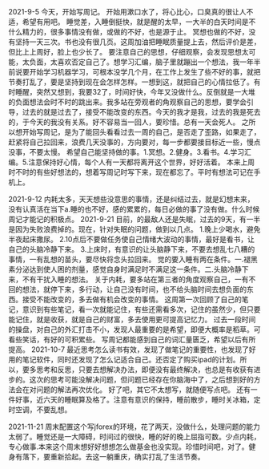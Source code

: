 2021-9-5
	今天，开始写周记。
	开始用漱口水了，将心比心，口臭真的很让人不适，希望有用吧。
	睡觉差，入睡倒挺快，就是醒的太早，一大半的白天时间是不什么精力的，很多事情没有做，或做的不好，也是源于止。
	冥想也做的不好，没有坚持一天三次。书也没有很几页。这周加油把睡眠质量提上去，然后评价是差，但比上上周好，脸上也少长了。
	要注意自己的思想，仔细观察，会发现思想太可能，太负面，太喜欢否定自己了。想学习汇编，脑子里就蹦出一个想法，我一年半前说要开始学习机器学习，可根本没学几个月，在工作上发生了些不好的事，就把节奏打乱了，要是坚持到现在会怎样怎样。一想到这，就把自己的心情拉低了。有时睡醒，突然又想到，我要32了，时间好快，今年又没做什么。反倒就是一大堆的负面想法会时不时的跳出来。我多站在旁观者的角观察自己的思想，要学会引导，过去的就是过去了，接受不能改变的东西。今天的我才是我，过去的我是死去的，于今天的我没有关系。好不容易当一回人，要珍惜。总有一天会死人。
	之所以想开始写周记，是为了能回头看看过去一周的自己，是否走了歪路，如果走了，赶紧将自己拉回来，浪费几天没事的，方向要对，每一步都要接目标近一些，慢点没事，不要太慢。
	希望自己能坚持做的事。1.冥想。2.健身。3.看书。4.学习汇编。5.注意保持好心情，每个人有一天都将离开这个世界，好好活着。
	本来上周时不时的有些好想法的，想着写周记时写下来，现在都忘了。平时有想法可记在手机上。
	
2021-9-12
    内耗太多，天天想些没意思的事情，还是纠结过去，就是幻想末来，没有认真活在当下a.睡的也不好，感的累累的，每日必做的事了没有做。什么时候周记才能记的积极点。
2021-9-21
    目前，的最敌人还是失眠，过去的9天，有一半是因为失败浪费掉的。现在，针对失眠的问题，做到以几点。
	1.晚上少喝水，避免半夜起床撒尿。
	2.10点后不要做任务使自己情绪大波动的事情，最好是看书，让自己的头脑冷静下来。
	3.上床时，有意识的让头脑静下来，不要去想乱七八糟的事情，一有乱想的苗头，要尽快将念头拉回来。
	觉的要入睡有两在条件。一.褪黑素分泌达到使人困的剂量，感觉自身时满足时不满足这一条件。二.头脑冷静下来，不有干扰入睡的想法。
	关于内耗，要多站在第三者的角度观察自己，一有不回的想法，就停下来，多行动，让自己没有时间，也不给头脑时间去想负面的东西。接受不能改变的，多去做有机会改变的事情。
	这周第一次回顾了自己的笔记，意识到有些笔记，看一次就能记住，有些还需看多次，记住的虽然少，但只要能记住，就是收获，就是自己的财富，多去使用更可提高记忆力。
	过去一段时间的操盘，对自己的外汇打击不小，发现人最重要的是希望，即便大概率是稻草。可看些笑话，有好的可积累些。
	写周记都能感到自己的词汇量匮乏，希望以后有所提高。
2021-10-7
	最近思考怎么读书有效，发现了做笔记的重要性，也发现了好用的笔记软件，同时还发现了怎么记适合自己。还否定了购买ipad的计划。所以，要多思考和反思，只要去想解决办法，即便没有最终解决，也总是有收获有进步的。这次的思考可能没解决问题，但问题已经存在你脑海中了，之后想到好的方法会在对问题的解法再次优化。
	好了吧，其它不太想写，就随便写点吧。   还有一件好事，近六天的睡眠算及格了。注意有意识的保持，睡前散步，睡时关冰箱，定时空调，不要乱想。

2021-11-21
	周末配置这个写jforex的环境，花了两天，没做什么，处理问题的能力太弱了。睡觉还是一大障碍，时间过的很快，睡的好的晚上屈指可数。少点内耗，专心做事.本来这个周末想好好想想怎么做基金也没实现。珍惜时间吧，对了。健身有落下，要重新拾起。去这一躺重庆，确实打乱了生活节奏。
